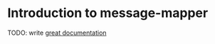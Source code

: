# Introduction to message-mapper

TODO: write [great documentation](http://jacobian.org/writing/what-to-write/)
